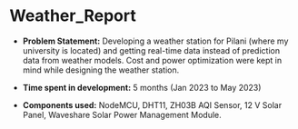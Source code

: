 # Weather_Report
- **Problem Statement:** Developing a weather station for Pilani (where my university is located) and getting real-time data instead of prediction data from weather models. Cost and power optimization were kept in mind while designing the weather station.<br/>
* **Time spent in development:** 5 months (Jan 2023 to May 2023)<br/>
+ **Components used:** NodeMCU, DHT11, ZH03B AQI Sensor, 12 V Solar Panel, Waveshare Solar Power Management Module.<br/>

